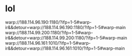 # lol
warp://188.114.96.190:1180/?ifp=1-5#warp-ir&amp;&amp;detour=warp://188.114.96.190:1180/?ifp=1-5#warp-main warp://188.114.99.200:1180/?ifp=1-5#warp-ir&amp;&amp;detour=warp://188.114.99.200:1180/?ifp=1-5#warp-main warp://188.114.96.161:1010/?ifp=1-5#warp-ir&amp;&amp;detour=warp://188.114.96.161:1010/?ifp=1-5#warp-main
